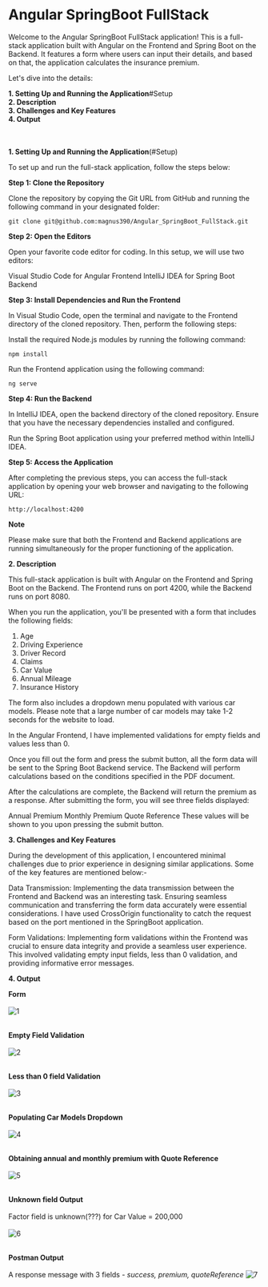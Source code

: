 # Angular SpringBoot FullStack

Welcome to the Angular SpringBoot FullStack application! This is a full-stack application built with Angular on the Frontend and Spring Boot on the Backend. It features a form where users can input their details, and based on that, the application calculates the insurance premium.

Let's dive into the details:

**1.  Setting Up and Running the Application**#Setup<br/>
**2.  Description**<br/>
**3.  Challenges and Key Features**<br/>
**4.  Output**  <br/><br/><br/>

**1.  Setting Up and Running the Application**(#Setup)

To set up and run the full-stack application, follow the steps below:

**Step 1: Clone the Repository**

Clone the repository by copying the Git URL from GitHub and running the following command in your designated folder:

```
git clone git@github.com:magnus390/Angular_SpringBoot_FullStack.git
```

**Step 2: Open the Editors**

Open your favorite code editor for coding. In this setup, we will use two editors:

Visual Studio Code for Angular Frontend
IntelliJ IDEA for Spring Boot Backend

**Step 3: Install Dependencies and Run the Frontend**

In Visual Studio Code, open the terminal and navigate to the Frontend directory of the cloned repository. Then, perform the following steps:

Install the required Node.js modules by running the following command:
```
npm install
```
Run the Frontend application using the following command:

```
ng serve
```

**Step 4: Run the Backend**

In IntelliJ IDEA, open the backend directory of the cloned repository. Ensure that you have the necessary dependencies installed and configured.

Run the Spring Boot application using your preferred method within IntelliJ IDEA.

**Step 5: Access the Application**

After completing the previous steps, you can access the full-stack application by opening your web browser and navigating to the following URL:

```
http://localhost:4200
```

**Note**

Please make sure that both the Frontend and Backend applications are running simultaneously for the proper functioning of the application.


**2.  Description**

This full-stack application is built with Angular on the Frontend and Spring Boot on the Backend. The Frontend runs on port 4200, while the Backend runs on port 8080.

When you run the application, you'll be presented with a form that includes the following fields:

1.  Age<br/>
2.  Driving Experience<br/>
3.  Driver Record<br/>
4.  Claims<br/>
5.  Car Value<br/>
6.  Annual Mileage<br/>
7.  Insurance History

The form also includes a dropdown menu populated with various car models. Please note that a large number of car models may take 1-2 seconds for the website to load.

In the Angular Frontend, I have implemented validations for empty fields and values less than 0.

Once you fill out the form and press the submit button, all the form data will be sent to the Spring Boot Backend service. The Backend will perform calculations based on the conditions specified in the PDF document.

After the calculations are complete, the Backend will return the premium as a response. After submitting the form, you will see three fields displayed:

Annual Premium
Monthly Premium
Quote Reference
These values will be shown to you upon pressing the submit button.

**3. Challenges and Key Features**

During the development of this application, I encountered minimal challenges due to prior experience in designing similar applications. Some of the key features are mentioned below:-

Data Transmission: Implementing the data transmission between the Frontend and Backend was an interesting task. Ensuring seamless communication and transferring the form data accurately were essential considerations. I have used CrossOrigin functionality to catch the request based on the port mentioned in the SpringBoot application.

Form Validations: Implementing form validations within the Frontend was crucial to ensure data integrity and provide a seamless user experience. This involved validating empty input fields, less than 0 validation, and providing informative error messages.


**4.  Output**

**Form**<br/><br/>
![1](https://github.com/magnus390/Angular_SpringBoot_FullStack/assets/30699194/65d3b836-111d-4969-ae2b-f22348bd663b)  <br/><br/>

**Empty Field Validation**<br/><br/>
![2](https://github.com/magnus390/Angular_SpringBoot_FullStack/assets/30699194/e92a41cc-f383-4b71-8193-90ff71830936)  <br/><br/>

**Less than 0 field Validation**<br/><br/>
![3](https://github.com/magnus390/Angular_SpringBoot_FullStack/assets/30699194/269db96d-0d92-4190-9827-edd93d0ab1c7)  <br/><br/>

**Populating Car Models Dropdown**<br/><br/>
![4](https://github.com/magnus390/Angular_SpringBoot_FullStack/assets/30699194/131e05f5-c5c8-4480-8a61-0c7487c640ac)  <br/><br/>

**Obtaining annual and monthly premium with Quote Reference**<br/><br/>
![5](https://github.com/magnus390/Angular_SpringBoot_FullStack/assets/30699194/85a3440b-a181-43f7-b279-80976dcda5a7)  <br/><br/>

**Unknown field Output**<br/><br/>
Factor field is unknown(???) for Car Value = 200,000<br/><br/>
![6](https://github.com/magnus390/Angular_SpringBoot_FullStack/assets/30699194/08801e95-87f5-4add-a2e8-d77e05f64235)  <br/><br/>

**Postman Output**<br/><br/>
A response message with 3 fields - *success, premium, quoteReference*
![7](https://github.com/magnus390/Angular_SpringBoot_FullStack/assets/30699194/9ddaab38-57dd-4356-abff-5722f6cb2331)

